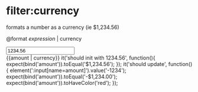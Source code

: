 # filter:currency
formats a number as a currency (ie $1,234.56)

@format _expression_ | currency

<example>
<input type="text" name="amount" value="1234.56"/> <br/>
{{amount | currency}}
</example>

<test>
 it('should init with 1234.56', function(){
   expect(bind('amount')).toEqual('$1,234.56');
 });
 it('should update', function(){
   element(':input[name=amount]').value('-1234');
   expect(bind('amount')).toEqual('-$1,234.00');
   expect(bind('amount')).toHaveColor('red');
 });
</test>